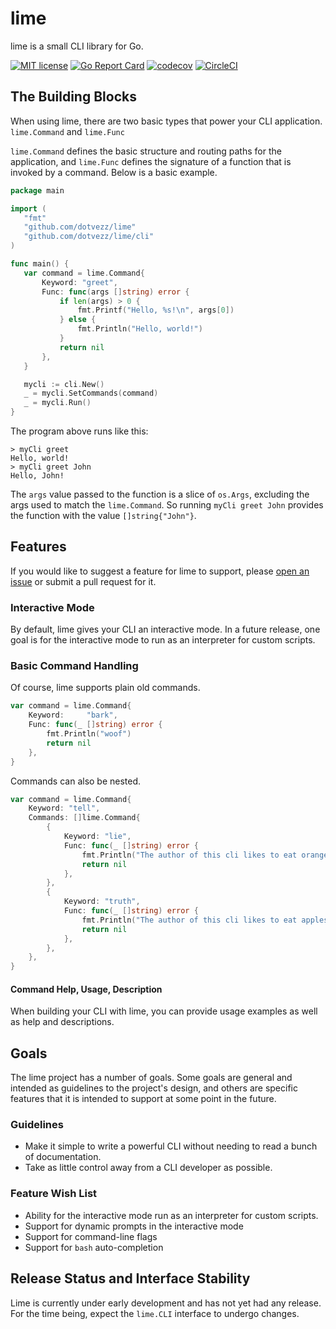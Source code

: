 # lime
lime is a small CLI library for Go.

[![MIT license](https://img.shields.io/badge/license-MIT-brightgreen.svg)](https://opensource.org/licenses/MIT)
[![Go Report Card](https://goreportcard.com/badge/github.com/dotvezz/lime)](https://goreportcard.com/report/github.com/dotvezz/lime)
[![codecov](https://codecov.io/gh/dotvezz/lime/branch/master/graph/badge.svg)](https://codecov.io/gh/dotvezz/lime)
[![CircleCI](https://circleci.com/gh/dotvezz/lime/tree/master.svg?style=shield)](https://circleci.com/gh/dotvezz/lime/tree/master)

## The Building Blocks

When using lime, there are two basic types that power your CLI application. `lime.Command` and `lime.Func`

`lime.Command` defines the basic structure and routing paths for the application, and `lime.Func` defines 
the signature of a function that is invoked by a command. Below is a basic example.

 ```go
package main
 
import (
	"fmt"
	"github.com/dotvezz/lime"
	"github.com/dotvezz/lime/cli"
)

func main() {
	var command = lime.Command{
		Keyword: "greet",
		Func: func(args []string) error {
			if len(args) > 0 {
				fmt.Printf("Hello, %s!\n", args[0])
			} else {
				fmt.Println("Hello, world!")
			}
			return nil
		},
	}

	mycli := cli.New()
	_ = mycli.SetCommands(command)
	_ = mycli.Run()
}
 ```

The program above runs like this:

```
> myCli greet
Hello, world!
> myCli greet John
Hello, John!
```

The `args` value passed to the function is a slice of `os.Args`, excluding the args used to match the
`lime.Command`.  So running `myCli greet John` provides the function with the value `[]string{"John"}`.

## Features

If you would like to suggest a feature for lime to support, please 
[open an issue](https://github.com/dotvezz/lime/issues) or submit a pull request for it.

### Interactive Mode

By default, lime gives your CLI an interactive mode. In a future release, one goal is for the 
interactive mode to run as an interpreter for custom scripts.

### Basic Command Handling

Of course, lime supports plain old commands.

```go
var command = lime.Command{
	Keyword:	 "bark",
	Func: func(_ []string) error {
		fmt.Println("woof")
		return nil
	},
}
```

Commands can also be nested.

```go
var command = lime.Command{
	Keyword: "tell",
	Commands: []lime.Command{
		{
			Keyword: "lie",
			Func: func(_ []string) error {
				fmt.Println("The author of this cli likes to eat oranges.")
				return nil
			},
		},
		{
			Keyword: "truth",
			Func: func(_ []string) error {
				fmt.Println("The author of this cli likes to eat apples.")
				return nil
			},
		},
	},
}
```

#### Command Help, Usage, Description

When building your CLI with lime, you can provide usage examples as well as help and descriptions.

## Goals

The lime project has a number of goals. Some goals are general and intended as guidelines to the 
project's design, and others are specific features that it is intended to support at some point 
in the future.

### Guidelines

- Make it simple to write a powerful CLI without needing to read a bunch of documentation.
- Take as little control away from a CLI developer as possible.

### Feature Wish List

- Ability for the interactive mode run as an interpreter for custom scripts.
- Support for dynamic prompts in the interactive mode
- Support for command-line flags
- Support for `bash` auto-completion

## Release Status and Interface Stability

Lime is currently under early development and has not yet had any release. For the time being,
expect the `lime.CLI` interface to undergo changes.
